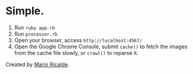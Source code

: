 # Simple.

1. Run `ruby app.rb`
2. Run `processor.rb`
3. Open your browser, access `http://localhost:4567/`
4. Open the Google Chrome Console, submit `cache()` to fetch the images from the cache file slowly, or `crawl()` to reparse it.

Created by [Mario Ricalde](http://mario.ricalde.mx/). 
